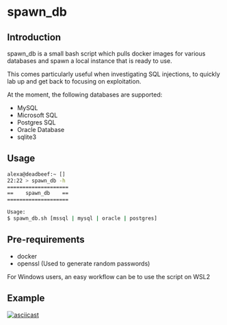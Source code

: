 # spawn_db
## Introduction
spawn_db is a small bash script which pulls docker images for various databases and spawn a local instance that is ready to use.

This comes particularly useful when investigating SQL injections, to quickly lab up and get back to focusing on exploitation.

At the moment, the following databases are supported:
- MySQL
- Microsoft SQL
- Postgres SQL
- Oracle Database
- sqlite3

## Usage
```bash
alexa@deadbeef:~ []
22:22 > spawn_db -h  
====================
==    spawn_db    ==
====================

Usage: 
$ spawn_db.sh [mssql | mysql | oracle | postgres]
```

## Pre-requirements
- docker
- openssl (Used to generate random passwords)

For Windows users, an easy workflow can be to use the script on WSL2

## Example
[![asciicast](https://asciinema.org/a/mKaOf5W07I8A9bgeiccwggAtm.png)](https://asciinema.org/a/mKaOf5W07I8A9bgeiccwggAtm)

